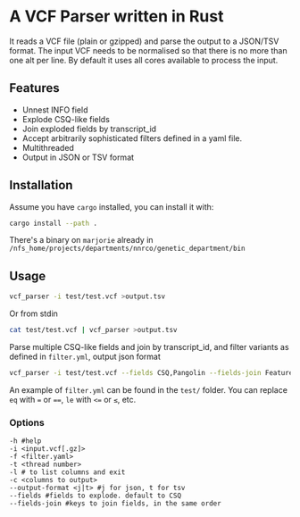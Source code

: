 A VCF Parser written in Rust
============================
It reads a VCF file (plain or gzipped) and parse the output to a JSON/TSV format.
The input VCF needs to be normalised so that there is no more than one alt per line. By default it uses all cores available to process the input.

Features
------------
* Unnest INFO field
* Explode CSQ-like fields
* Join exploded fields by transcript_id
* Accept arbitrarily sophisticated filters defined in a yaml file.
* Multithreaded
* Output in JSON or TSV format

Installation
------------
Assume you have `cargo` installed, you can install it with:
```bash
cargo install --path .
```
There's a binary on `marjorie` already in `/nfs_home/projects/departments/nnrco/genetic_department/bin`

Usage
------
```bash
vcf_parser -i test/test.vcf >output.tsv
```
Or from stdin
```bash
cat test/test.vcf | vcf_parser >output.tsv
```

Parse multiple CSQ-like fields and join by transcript_id, and filter variants as defined in `filter.yml`, output json format
```bash
vcf_parser -i test/test.vcf --fields CSQ,Pangolin --fields-join Feature,pangolin_transcript -f filter.yml --output-format j >output.json
```

An example of `filter.yml` can be found in the `test/` folder. You can replace `eq` with `=` or `==`, `le` with `<=` or `≤`, etc.

### Options
```
-h #help 
-i <input.vcf[.gz]>  
-f <filter.yaml>
-t <thread number>
-l # to list columns and exit
-c <columns to output>
--output-format <j|t> #j for json, t for tsv
--fields #fields to explode. default to CSQ
--fields-join #keys to join fields, in the same order
```
